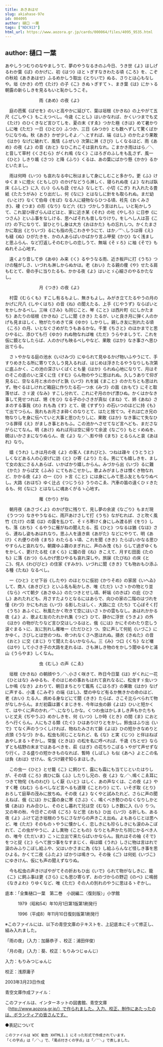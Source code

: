 ```yaml
---
title: あきあはせ
slug: akiahase-97e
id: 004095
author: 樋口 一葉
tags: ["NDC913"]
html_url: https://www.aozora.gr.jp/cards/000064/files/4095_9535.html
---
```


## author: 樋口 一葉

あやしうつむりのなやましうて、夢のやうなるきのふ今日、うき世《よ》はしげるわか葉《ば》のかげに、初《はつ》ほとゝぎすなきわたる頃《ころ》を、こぞの秋袷《あきあはせ》ふるめかしう取出《とりいで》ぬる、さりとは心もなしや。垣《かき》の竹《たけ》の子《こ》きぬゝぎすてゝ、まき葉《は》にかゝる朝露の新らしきを見るもいと恥かしうこそ。







　　　　　　　　雨《あめ》の夜《よ》



　庭の芭蕉《ばせを》のいと高やかに延びて、葉は垣根《かきね》の上やがて五尺《ごしやく》もこえつべし。今歳《ことし》はいかなれば、かくいつまでも丈《たけ》のひくきなど言ひてしを、夏の末《すゑ》つかた極《きは》めて暑かりしに唯《ただ》一日《ひとひ》ふつか、三日《みつか》とも数へずして驚くばかりになりぬ。秋《あき》かぜ少しそよ／＼とすれば、端《はし》のかたより果敢《はか》なげに破れて、風情《ふぜい》次第に淋《さび》しくなるほど、雨《あめ》の夜《よ》の音《おと》なひこれこそは哀れなれ。こまかき雨ははら／＼と音して草村《くさむら》がくれ鳴《なく》こほろぎのふしをも乱さず、風一《ひと》しきり颯《さつ》と降《ふり》くるは、あの葉にばかり懸《かか》るかといたまし。

　雨は何時《いつ》も哀れなる中に秋はまして身にしむこと多かり。更《ふ》けゆくまゝに燈火《ともしび》のかげなどうら淋しく、寝られぬ夜《よ》なれば臥床《ふしど》に入《い》らんも詮《せん》なしとて、小切《こぎ》れ入れたる畳紙《たたうがみ》とり出だし、何《なに》とはなしに針をも取られぬ。まだ幼《いとけ》なくて伯母《をば》なる人に縫物ならひつる頃、衽先《おくみさき》、褄《つま》の形《なり》など六《む》づかしう言はれし。いと恥かしうて、これ習ひ得ざらんほどはと、家に近き某《それ》の社《やしろ》に日参《につさん》といふ事をなしける、思へばそれも昔しなりけり。をしへし人は苔《こけ》の下になりて、習ひとりし身は大方《おほかた》もの忘れしつ。かくたまさかに取出《とりいづ》るにも指の先こわきやうにて、はか／″＼しうは得《え》も縫《ぬ》ひがたきを、かの人あらばいかばかり言ふ甲斐《かひ》なく浅ましと思ふらん、など打返しそのむかしの恋しうて、無端《そゞろ》に袖《そで》もぬれそふ心地す。

　遠くより音して歩《あゆ》み来《く》るやうなる雨、近き板戸に打《うち》つけの騒がしさ、いづれも淋しからぬかは。老《おい》たる親の痩《や》せたる肩もむとて、骨の手に当りたるも、かかる夜《よ》はいとゞ心細さのやるかたなし。





　　　　　　　　月《つき》の夜《よ》



　村雲《むらくも》すこし有るもよし、無きもよし。みがき立てたるやうの月のかげに尺八《しやくはち》の音《ね》の聞えたる、上手《じやうず》ならばいとをかしかるべし。三味《さみ》も同じこと、琴《こと》は西片町《にしかたまち》あたりの垣根《かきね》ごしに聞《きき》たるが、いと良き月に弾く人のかげも見まほしく、物がたりめきて床《ゆか》しかりし。親しき友に別れたる頃《ころ》の月、いとなぐさめがたうもあるかな。千里《ちさと》のほかまでと思ひやるに、添ひても行《ゆか》れぬ物なれば唯《ただ》うらやましうて、これを仮に鏡となしたらば、人のかげも映るべしやなど、果敢《はか》なき事さへ思ひ出でらる。

　さゝやかなる庭の池水《いけみづ》にゆられて見ゆるかげ物いふやうにて、手すりめきたる所に寄りて久しう見入るれば、はじめは浮きたるやうなりしも次第に底ふかく、この池の深さいくばくとも量《はか》られぬ心地になりて、月はそのそこの底のいと深くに住《すむ》らん物のやうに思はれぬ。久しうありて仰ぎ見るに、空なる月と水のかげと孰《いづ》れを誠《まこと》のかたちとも思はれず。物ぐるほしけれど箱庭に作りたる石一つ水《みづ》の面《おもて》にそと取落せば、さゞ波《なみ》すこし分れて、これにぞ月のかげ漂ひぬ。かくはかなき事して見せつれば、甥《をひ》なる子の小さきが真似《まね》て、姉《あね》さまのする事我《わ》れも為《す》とて、硯《すずり》の石いつのほどに持《も》て出でつらん、我れもお月さま砕くのなりとて、はたと捨てつ。それは亡き兄の物なりしを身に伝へていと大事と思ひたりしに、果敢《はか》なき事にて失なひつる罪得《え》がましき事とおもふ。この池かへさせてなど言へども、まださながらにてなん。明《あけ》ぬれば月は空に帰りて余波《なごり》もとゞめぬを、硯はいかさまになりぬらん、夜《よ》な／＼影や待《まち》とるらんと哀《あはれ》なり。

　嬉《うれ》しきは月の夜《よ》の客人《まれびと》、つねは疎々《うとうと》しくなどある人の心安げに訪《と》ひ寄《より》たる。男にても嬉しきを、まして女の友にさる人あらば、いかばかり嬉しからん。みづから出《いづ》るに難《かた》からば文《ふみ》にてもおこせかし。歌よみがましきは憎くき物なれど、かかる夜《よ》の一《ひ》ト言《こと》には身にしみて思ふ友ともなりぬべし。大路《おほぢ》ゆく辻占《つじうら》うりのこゑ、汽車の笛の遠くひゞきたるも、何《なに》とはなしに魂あくがるゝ心地す。





　　　　　　　　雁《かり》がね



　朝月夜《あさづくよ》のかげ空に残りて、見し夢の余波《なごり》もまだ現《うつつ》なきやうなるに、雨戸あけさして打《うち》ながむれば、さと吹く風竹《たけ》の葉《は》の露を払ひて、そゞろ寒けく身にしみ渡る折《をり》しも、落《おち》くるやうに雁がねの聞えたる、孤《ひと》つなるは猶《なほ》さら、連ねし姿もあはれなり。思ふ人を遠き県《あがた》などにやりて、明《あけ》くれ便りの待《まち》わたらるゝ頃、これを聞《きき》たらばいかなる思ひやすらんと哀れなり。朝霧ゆふ霧のまぎれに、声のみ洩《も》らして過ぎゆくもをかしく、更けたる枕《まくら》に鐘の音《ね》きこえて、月すむ田面《たのも》に落《おつ》らんかげ思ひやるも哀れ深しや。旅寐《たびね》の床《とこ》、侘人《わびびと》の住家《すみか》、いづれに聞《きき》ても物おもひ添ふる種《たね》なるべし。

　一《ひと》とせ下谷《したや》のほとりに仮初《かりそめ》の家居《いへゐ》して、商人《あきびと》といふ名も恥かしき、唯《ただ》いさゝかの物とり並《なら》べて朝夕《あさゆふ》のたつきとせし頃、軒端《のきば》の庇《ひさし》あれたれども、月さすたよりとなるにはあらで、向ひの家の二階のはづれを僅《わづ》かにもれ出《いづ》る影したはしく、大路に立《たち》て心ぼそく打《うち》あふぐに、秋風たかく吹きて空にはいさゝかの雲もなし。あはれかかる夜《よ》よ、歌よむ友のたれかれ集《つど》ひて、静かに浮世《うきよ》の外《ほか》の物がたりなど言ひ交はしつるはと、俄《には》かにそのわたり恋しう涙ぐまるゝに、友に別れし雁唯一《ただひと》つ、空に声して何処《いづこ》にかゆく。さびしとは世のつね、命つれなくさへ思はれぬ。擣衣《きぬた》の音《おと》に交《まじ》りて聞えたるいかならん。三《み》つ口《くち》など囃《はや》して小さき子の大路を走れるは、さも淋しき物のをかしう聞ゆるやと浦山《うらやま》しくなん。





　　　　　　　　虫《むし》の声《こゑ》



　垣根《かきね》の朝顔やう／＼小さく咲きて、昨日今日葉《は》がくれに一花《ひとはな》みゆるも、そのはじめの事おもはれて哀れなるに、松虫すゞ虫いつしか鳴《なき》よわりて、朝日まちとりて竈馬《こほろぎ》の果敢《はか》なげに声する、小溝《こみぞ》の端《はし》、壁の中など有るか無きかの命のほど、老《おい》たる人、病める身などにて聞《きき》たらば、さこそ比らべられて物がなしからん。まだ初霜は置くまじきを、今年は虫の齢《よは》ひいと短かくて、はやくに声のかれ／″＼になりしかな。くつわ虫はかしましき声もかたちもいと丈夫《ぢやうぶ》めかしきを、何《いつ》しか時《とき》の間《ま》におとろへ行くらん。人にもさる類《たぐ》ひはありけりとをかし。鈴虫はふり出《いで》てなく声のうつくしければ、物ねたみされて齢《よは》ひの短かきなめりと点頭《うなづ》かる。松虫も同じことなれど、名《な》と実《じつ》と伴はねばあやしまるゝぞかし。常盤《ときは》の松を名に呼べれば、千歳《ちとせ》ならずとも枯野の末まではあるべきを、萩《はぎ》の花ちりこぼるゝやがて声せずなり行く。さる盛りの短かきものなれば、暫時《しばし》も似《あへ》よとこの名は負《おは》せけん、名づけ親ぞ知らまほしき。

　この虫一《ひと》とせ籠《こ》に飼ひて、露にも霜にも当てじといたはりしが、その頃《ころ》病ひに臥《ふ》したりし兄の、夜《よ》な／＼鳴くこゑ耳につきて物侘《ものわび》しく厭《いと》はしく、あの声なくは、この夜《よ》やすく睡《ねむ》らるべしなど言へるも道理《ことわり》にて、いそぎ取《とり》おろして庭草の茂みに放ちぬ。その夜《よ》なくやと試みたれど、さらに声の聞えねば、俄《には》かに露の身に寒《さぶ》く、鳴くべき勢ひのなくなりしかと憐《あは》れみ合ひし、そのとし暮れて兄は空《むな》しき数に入《い》りつ。又の年の秋、今日ぞこの頃《ごろ》など思《おも》ひ出《いづ》る折しも、ある夜《よ》ふけて近き垣根のうちにさながらの声きこえ出ぬ。よもあらじとは思へど、唯《ただ》そのものゝやうに懐かしく、恋しきにも珍らしきにも涙のみこぼれて、この虫がやうに、よし異物《こともの》なりとも声かたち同じかるべき人の、唯今《ただいま》こゝに立出で来たらばいかならん。我れはその袖《そで》をつと捉《と》らへて放つ事をなすまじく、母は嬉《うれ》しさに物は言はれで涙のみふりこぼし給ふや、父はいかさまに為《な》し給ふらんなど怪しき事を思ひよる。かくて二夜《ふたよ》ばかりは鳴きつ。その後《ご》は何処《いづこ》にゆきけん、仮にも声の聞えずなりぬ。

　今も松虫の声きけばやがてその折おもひ出《いで》られて物がなしきに、籠《こ》に飼ふ事は更《さら》にも思ひ寄らず、おのづからの野辺《のべ》に鳴弱《なきよわ》りゆくなど、唯《ただ》その人の別れのやうに思はるゝぞかし。













底本：「全集樋口一葉　第二巻　小説編二〈復刻版〉」小学館


　　　1979（昭和54）年10月1日第1版第1刷発行

　　　1996（平成8）年11月10日復刻版第1刷発行

※このファイルには、以下の青空文庫のテキストを、上記底本にそって修正し、組み入れました。

「雨の夜」（入力：加藤恭子 、校正：浦田伴俊）

「月の夜」（入力：葵、校正：もりみつじゅんじ）

入力：もりみつじゅんじ

校正：浅原庸子

2003年3月23日作成

青空文庫作成ファイル：

このファイルは、インターネットの図書館、青空文庫（http://www.aozora.gr.jp/）で作られました。入力、校正、制作にあたったのは、ボランティアの皆さんです。











●表記について


	このファイルは W3C 勧告 XHTML1.1 にそった形式で作成されています。
	「くの字点」は「／＼」で、「濁点付きくの字点」は「／″＼」で表しました。